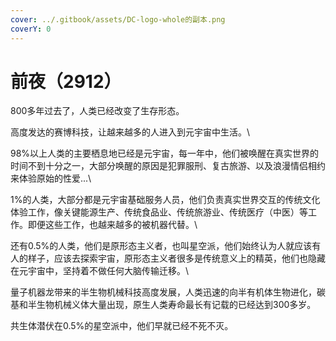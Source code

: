 ```yaml
---
cover: ../.gitbook/assets/DC-logo-whole的副本.png
coverY: 0
---
```


# 前夜（2912）

800多年过去了，人类已经改变了生存形态。



高度发达的赛博科技，让越来越多的人进入到元宇宙中生活。\


98%以上人类的主要栖息地已经是元宇宙，每一年中，他们被唤醒在真实世界的时间不到十分之一，大部分唤醒的原因是犯罪服刑、复古旅游、以及浪漫情侣相约来体验原始的性爱...\


1%的人类，大部分都是元宇宙基础服务人员，他们负责真实世界交互的传统文化体验工作，像关键能源生产、传统食品业、传统旅游业、传统医疗（中医）等工作。即便这些工作，也越来越多的被机器代替。\


还有0.5%的人类，他们是原形态主义者，也叫星空派，他们始终认为人就应该有人的样子，应该去探索宇宙，原形态主义者很多是传统意义上的精英，他们也隐藏在元宇宙中，坚持着不做任何大脑传输迁移。\


量子机器龙带来的半生物机械科技高度发展，人类迅速的向半有机体生物进化，碳基和半生物机械义体大量出现，原生人类寿命最长有记载的已经达到300多岁。



共生体潜伏在0.5%的星空派中，他们早就已经不死不灭。

